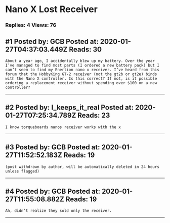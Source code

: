 # Nano X Lost Receiver

### Replies: 4 Views: 76

## \#1 Posted by: GCB Posted at: 2020-01-27T04:37:03.449Z Reads: 30

```
About a year ago, I accidentally blew up my battery. Over the year I’ve managed to find most parts (I ordered a new battery pack) but I can’t seem to find my Enertion nano x receiver. I’ve heard from this forum that the HobbyKing GT-2 receiver (not the gt2b or gt2e) binds with the Nano X controller. Is this correct? If not, is it possible ordering a replacement receiver without spending over $100 on a new controller?
```

---
## \#2 Posted by: I_keeps_it_real Posted at: 2020-01-27T07:25:34.789Z Reads: 23

```
I know torqueboards nanos receiver works with the x
```

---
## \#3 Posted by: GCB Posted at: 2020-01-27T11:52:52.183Z Reads: 19

```
(post withdrawn by author, will be automatically deleted in 24 hours unless flagged)
```

---
## \#4 Posted by: GCB Posted at: 2020-01-27T11:55:08.882Z Reads: 19

```
Ah, didn’t realize they sold only the receiver.
```

---
